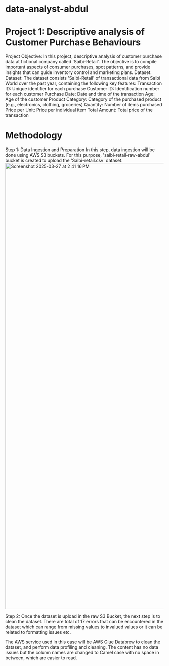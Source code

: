 # data-analyst-abdul
# Project 1: Descriptive analysis of Customer Purchase Behaviours
Project Objective: In this project, descriptive analysis of customer purchase data at fictional company called 'Saibi-Retail'. The objective is to compile important aspects of consumer purchases, spot patterns, and provide insights that can guide inventory control and marketing plans.
Dataset: Dataset: The dataset consists 'Saibi-Retail' of transactional data from Saibi World over the past year, containing the following key features:
Transaction ID: Unique identifier for each purchase
Customer ID: Identification number for each customer
Purchase Date: Date and time of the transaction
Age: Age of the customer
Product Category: Category of the purchased product (e.g., electronics, clothing, groceries)
Quantity: Number of items purchased
Price per Unit: Price per individual item
Total Amount: Total price of the transaction

# Methodology
Step 1: Data Ingestion and Preparation
In this step, data ingestion will be done using AWS S3 buckets. For this purpose, 'saibi-retail-raw-abdul' bucket is created to upload the 'Saibi-retail.csv' dataset.
<img width="1418" alt="Screenshot 2025-03-27 at 2 41 16 PM" src="https://github.com/user-attachments/assets/36b2f8af-aef3-4bde-a631-bc46e6d7303d" />

Step 2: Once the dataset is upload in the raw S3 Bucket, the next step is to clean the dataset. There are total of 17 errors that can be encountered in the dataset which can range from missing values to invalued values or it can be related to formatting issues etc.

The AWS service used in this case will be AWS Glue Databrew to clean the dataset, and perform data profiling and cleaning. The content has no data issues but the column names are changed to Camel case with no space in between, which are easier to read.


